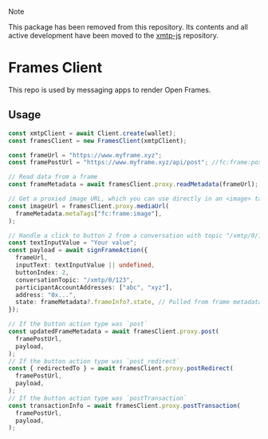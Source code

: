 > [!NOTE]
> This package has been removed from this repository. Its contents and all active development have been moved to the [xmtp-js](https://github.com/xmtp/xmtp-js) repository.

# Frames Client

This repo is used by messaging apps to render Open Frames.

## Usage

```ts
const xmtpClient = await Client.create(wallet);
const framesClient = new FramesClient(xmtpClient);

const frameUrl = "https://www.myframe.xyz";
const framePostUrl = "https://www.myframe.xyz/api/post"; //fc:frame:post_url

// Read data from a frame
const frameMetadata = await framesClient.proxy.readMetadata(frameUrl);

// Get a proxied image URL, which you can use directly in an <image> tag
const imageUrl = framesClient.proxy.mediaUrl(
  frameMetadata.metaTags["fc:frame:image"],
);

// Handle a click to button 2 from a conversation with topic "/xmtp/0/123" and participant addresses "abc" and "xyz"
const textInputValue = "Your value";
const payload = await signFrameAction({
  frameUrl,
  inputText: textInputValue || undefined,
  buttonIndex: 2,
  conversationTopic: "/xmtp/0/123",
  participantAccountAddresses: ["abc", "xyz"],
  address: "0x...",
  state: frameMetadata?.frameInfo?.state, // Pulled from frame metadata
});

// If the button action type was `post`
const updatedFrameMetadata = await framesClient.proxy.post(
  framePostUrl,
  payload,
);
// If the button action type was `post_redirect`
const { redirectedTo } = await framesClient.proxy.postRedirect(
  framePostUrl,
  payload,
);
// If the button action type was `postTransaction`
const transactionInfo = await framesClient.proxy.postTransaction(
  framePostUrl,
  payload,
);
```
